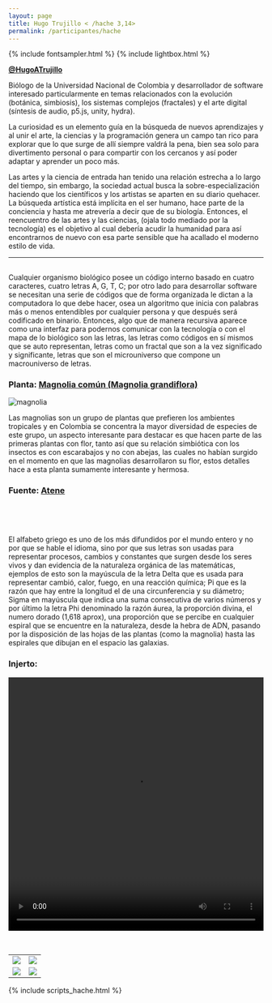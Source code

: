 ```yaml
---
layout: page
title: Hugo Trujillo < /hache 3,14>
permalink: /participantes/hache
---
```

{% include fontsampler.html %}
{% include lightbox.html %}

**[@HugoATrujillo](https://twitter.com/HugoATrujillo)**

Biólogo de la Universidad Nacional de Colombia y desarrollador de software interesado particularmente en temas relacionados con la evolución (botánica, simbiosis), los sistemas complejos (fractales) y el arte digital (síntesis de audio, p5.js, unity, hydra). 

La curiosidad es un elemento guía en la búsqueda de nuevos aprendizajes y al unir el arte, la ciencias y la programación genera un campo tan rico para explorar que lo que surge de allí siempre valdrá la pena, bien sea solo para divertimento personal o para compartir con los cercanos y así poder adaptar y aprender un poco más.

Las artes y la ciencia de entrada han tenido una relación estrecha a lo largo del tiempo, sin embargo, la sociedad actual busca la sobre-especialización haciendo que los científicos y los artistas se aparten en su diario quehacer. La búsqueda artística está implícita en el ser humano, hace parte de la conciencia y hasta me atrevería a decir que de su biología. Entonces, el reencuentro de las artes y las ciencias, (ojala todo mediado por la tecnología) es el objetivo al cual debería acudir la humanidad para así encontrarnos de nuevo con esa parte sensible que ha acallado el moderno estilo de vida.

---
## </Injertos>

Cualquier organismo biológico posee un código interno basado en cuatro caracteres, cuatro letras A, G, T, C; por otro lado para desarrollar software se necesitan una serie de códigos que de forma organizada le dictan a la computadora lo que debe hacer, osea un algoritmo que inicia con palabras más o menos entendibles por cualquier persona y que después será codificado en binario. Entonces, algo que de manera recursiva aparece como una interfaz para podernos comunicar con la tecnología o con el mapa de lo biológico son las letras, las letras como códigos en sí mismos que se auto representan, letras como un fractal que son a la vez significado y significante, letras que son el microuniverso que compone un macrouniverso de letras.

### Planta: [Magnolia común (Magnolia grandiflora)](https://colombia.inaturalist.org/taxa/83074-Magnolia-grandiflora)

![magnolia](/injertos/participantes/assets_hache/magnolia_original.png)

Las magnolias son un grupo de plantas que prefieren los ambientes tropicales y en Colombia se concentra la mayor diversidad de especies de este grupo, un aspecto interesante para destacar es que hacen parte de las primeras plantas con flor, tanto así que su relación simbiótica con los insectos es con escarabajos y no con abejas, las cuales no habían surgido en el momento en que las magnolias desarrollaron su flor, estos detalles hace a esta planta sumamente interesante y hermosa.

### Fuente: [Atene](https://www.dafont.com/es/atene.font)

&nbsp;

<div id="font_sampler"></div>

&nbsp;

El alfabeto griego es uno de los más difundidos por el mundo entero y no por que se hable el idioma, sino por que sus letras son usadas para representar procesos, cambios y constantes que surgen desde los seres vivos y dan evidencia de la naturaleza orgánica de las matemáticas, ejemplos de esto son la mayúscula de la letra Delta que es usada para representar cambió, calor, fuego, en una reacción química; Pi que es la razón que hay entre la longitud el de una circunferencia y su diámetro; Sigma en mayúscula que indica una suma consecutiva de varios números y por último la letra Phi denominado la razón áurea, la proporción divina, el numero dorado (1,618 aprox), una proporción que se percibe en cualquier espiral que se encuentre en la naturaleza, desde la hebra de ADN, pasando por la disposición de las hojas de las plantas (como la magnolia) hasta las espirales que dibujan en el espacio las galaxias.

### Injerto:

<div style="text-align:center; max-width:100%;">
  <video width="100%" height="500" controls loop>
    <source src="/injertos/participantes/assets_hache/magnolia_phi.mp4" type="video/mp4"/>
  </video>
</div>

&nbsp;

<div class="gallery_1">
  <table>
    <tbody>
      <tr>
        <td>
          <a href="/injertos/participantes/assets_hache/magnolia_delta_10.png">
            <img src="/injertos/participantes/assets_hache/magnolia_delta_10.png">
          </a>
        </td>
        <td>
          <a href="/injertos/participantes/assets_hache/magnolia_pi_10.png">
            <img src="/injertos/participantes/assets_hache/magnolia_pi_10.png">
          </a>
        </td>
      </tr>
      <tr>
        <td>
          <a href="/injertos/participantes/assets_hache/magnolia_phi_10.png">
            <img src="/injertos/participantes/assets_hache/magnolia_phi_10.png">
          </a>
        </td>
        <td>
          <a href="/injertos/participantes/assets_hache/magnolia_sigma_10.png">
            <img src="/injertos/participantes/assets_hache/magnolia_sigma_10.png">
          </a>
        </td>
      </tr>
    </tbody>
  </table>
</div>

{% include scripts_hache.html %}